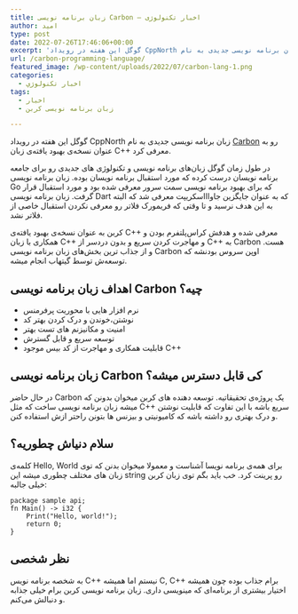 ```yaml
---
title: زبان برنامه نویسی Carbon – اخبار تکنولوژی
author: امید
type: post
date: 2022-07-26T17:46:06+00:00
excerpt: 'گوگل این هفته در رویداد CppNorth زبان برنامه نویسی جدیدی به نام Carbon رو به عنوان نسخه‌ی بهبود یافته‌ی زبان C++ معرفی کرد. '
url: /carbon-programming-language/
featured_image: /wp-content/uploads/2022/07/carbon-lang-1.png
categories:
  - اخبار تکنولوژي
tags:
  - اخبار
  - زبان برنامه نویسی کربن

---
```

گوگل این هفته در رویداد CppNorth زبان برنامه نویسی جدیدی به نام <a href="https://translate.google.com/?sl=auto&tl=fa&text=requirements&op=translate" target="_blank" rel="noreferrer noopener">Carbon</a> رو به عنوان نسخه‌ی بهبود یافته‌ی زبان C++ معرفی کرد.

در طول زمان گوگل زبان‌های برنامه نویسی و تکنولوژی های جدیدی رو برای جامعه برنامه نویسان درست کرده که مورد استقبال برنامه نویسان بوده. زبان برنامه نویسی Go که برای بهبود برنامه نویسی سمت سرور معرفی شده بود و مورد استقبال قرار گرفت. زبان برنامه نویسی Dart که به عنوان جایگزین جاواااسکریپت معرفی شد که البته به این هدف نرسید و تا وقتی که فریمورک فلاتر رو معرفی نکردن استقبال خاصی از فلاتر نشد.

کربن به عنوان نسخه‌ی بهبود یافته‌ی C++ معرفی شده و هدفش کراس‌پلتفرم بودن و همکاری با زبان C++ و مهاجرت کردن سریع و بدون دردسر از C++ به Carbon هست. و از جذاب ترین بخش‌های زبان برنامه نویسی Carbon اوپن سروس بودنشه که توسعه‌ش توسط گیتهاب انجام میشه.

## اهداف زبان برنامه نویسی Carbon چیه؟

  * نرم افزار هایی با محوریت پرفرمنس
  * نوشتن،خوندن و درک کردن بهتر کد
  * امنیت و مکانیزنم های تست بهتر
  * توسعه سریع و قابل گسترش
  * قابلیت همکاری و مهاجرت از کد بیس موجود C++

## زبان برنامه نویسی Carbon کی قابل دسترس میشه؟

در حال حاضر Carbon یک پروژه‌ی تحقیقاتیه. توسعه دهنده های کربن میخوان بدونن که میشه زبان برنامه نویسی ساخت که مثل C++ سریع باشه با این تفاوت که قابلیت نوشتن و درک بهتری رو داشته باشه که کامیونیتی و بیزنس ها بتونن راحتر ازش استفاده کنن.

## سلام دنیاش چطوریه؟

کلمه‌ی Hello, World برای همه‌ی برنامه نویسا آشناست و معمولا میخوان بدنن که توی زبان های مختلف چطوری میشه این string رو پرینت کرد. خب باید بگم توی زبان کربن خیلی جالبه:

<pre class="wp-block-code"><code>package sample api;    
fn Main() -> i32 {
    Print("Hello, world!");
    return 0;
}</code></pre>

## نظر شخصی

به شخصه برنامه نویس C++ نیستم اما همیشه C, C++ برام جذاب بوده چون همیشه اختیار بیشتری از برنامه‌ای که مینویسی داری. زبان برنامه نویسی کربن برام خیلی جذابه و دنبالش می‌کنم.